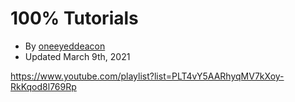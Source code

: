 # 100% Tutorials
- By [oneeyeddeacon](https://www.speedrun.com/user/oneeyeddeacon)
- Updated March 9th, 2021

https://www.youtube.com/playlist?list=PLT4vY5AARhyqMV7kXoy-RkKqod8l769Rp